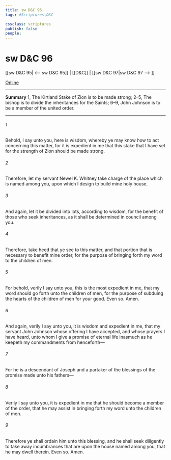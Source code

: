 ```yaml
---
title: sw D&C 96
tags: #Scriptures\D&C

cssclass: scriptures
publish: false
people:
---
```


# sw D&C 96
[[sw D&C 95| <-- sw D&C 95]] | [[D&C]] | [[sw D&C 97|sw D&C 97 --> ]]

[Online](https://churchofjesuschrist.org/study/scriptures/dc-testament/dc/96?lang=eng)

---
__Summary__
1, The Kirtland Stake of Zion is to be made strong; 2–5, The bishop is to divide the inheritances for the Saints; 6–9, John Johnson is to be a member of the united order.

---
###### 1 
Behold, I say unto you, here is wisdom, whereby ye may know how to act concerning this matter, for it is expedient in me that this stake that I have set for the strength of Zion should be made strong.

###### 2 
Therefore, let my servant Newel K. Whitney take charge of the place which is named among you, upon which I design to build mine holy house.

###### 3 
And again, let it be divided into lots, according to wisdom, for the benefit of those who seek inheritances, as it shall be determined in council among you.

###### 4 
Therefore, take heed that ye see to this matter, and that portion that is necessary to benefit mine order, for the purpose of bringing forth my word to the children of men.

###### 5 
For behold, verily I say unto you, this is the most expedient in me, that my word should go forth unto the children of men, for the purpose of subduing the hearts of the children of men for your good. Even so. Amen.

###### 6 
And again, verily I say unto you, it is wisdom and expedient in me, that my servant John Johnson whose offering I have accepted, and whose prayers I have heard, unto whom I give a promise of eternal life inasmuch as he keepeth my commandments from henceforth—

###### 7 
For he is a descendant of Joseph and a partaker of the blessings of the promise made unto his fathers—

###### 8 
Verily I say unto you, it is expedient in me that he should become a member of the order, that he may assist in bringing forth my word unto the children of men.

###### 9 
Therefore ye shall ordain him unto this blessing, and he shall seek diligently to take away incumbrances that are upon the house named among you, that he may dwell therein. Even so. Amen.

